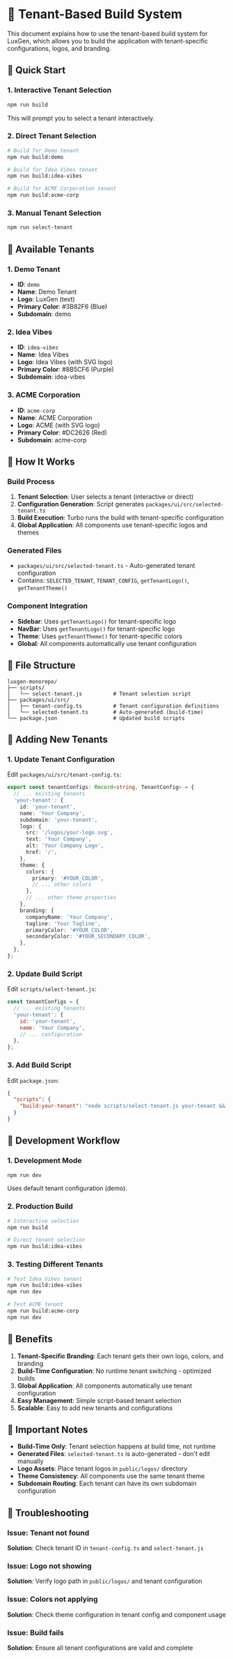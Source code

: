 # 🏢 Tenant-Based Build System

This document explains how to use the tenant-based build system for LuxGen, which allows you to build the application with tenant-specific configurations, logos, and branding.

## 🚀 Quick Start

### 1. Interactive Tenant Selection
```bash
npm run build
```
This will prompt you to select a tenant interactively.

### 2. Direct Tenant Selection
```bash
# Build for Demo tenant
npm run build:demo

# Build for Idea Vibes tenant
npm run build:idea-vibes

# Build for ACME Corporation tenant
npm run build:acme-corp
```

### 3. Manual Tenant Selection
```bash
npm run select-tenant
```

## 🏢 Available Tenants

### 1. Demo Tenant
- **ID**: `demo`
- **Name**: Demo Tenant
- **Logo**: LuxGen (text)
- **Primary Color**: #3B82F6 (Blue)
- **Subdomain**: demo

### 2. Idea Vibes
- **ID**: `idea-vibes`
- **Name**: Idea Vibes
- **Logo**: Idea Vibes (with SVG logo)
- **Primary Color**: #8B5CF6 (Purple)
- **Subdomain**: idea-vibes

### 3. ACME Corporation
- **ID**: `acme-corp`
- **Name**: ACME Corporation
- **Logo**: ACME (with SVG logo)
- **Primary Color**: #DC2626 (Red)
- **Subdomain**: acme-corp

## 🔧 How It Works

### Build Process
1. **Tenant Selection**: User selects a tenant (interactive or direct)
2. **Configuration Generation**: Script generates `packages/ui/src/selected-tenant.ts`
3. **Build Execution**: Turbo runs the build with tenant-specific configuration
4. **Global Application**: All components use tenant-specific logos and themes

### Generated Files
- `packages/ui/src/selected-tenant.ts` - Auto-generated tenant configuration
- Contains: `SELECTED_TENANT`, `TENANT_CONFIG`, `getTenantLogo()`, `getTenantTheme()`

### Component Integration
- **Sidebar**: Uses `getTenantLogo()` for tenant-specific logo
- **NavBar**: Uses `getTenantLogo()` for tenant-specific logo
- **Theme**: Uses `getTenantTheme()` for tenant-specific colors
- **Global**: All components automatically use tenant configuration

## 📁 File Structure

```
luxgen-monorepo/
├── scripts/
│   └── select-tenant.js          # Tenant selection script
├── packages/ui/src/
│   ├── tenant-config.ts          # Tenant configuration definitions
│   └── selected-tenant.ts        # Auto-generated (build-time)
└── package.json                  # Updated build scripts
```

## 🎨 Adding New Tenants

### 1. Update Tenant Configuration
Edit `packages/ui/src/tenant-config.ts`:

```typescript
export const tenantConfigs: Record<string, TenantConfig> = {
  // ... existing tenants
  'your-tenant': {
    id: 'your-tenant',
    name: 'Your Company',
    subdomain: 'your-tenant',
    logo: {
      src: '/logos/your-logo.svg',
      text: 'Your Company',
      alt: 'Your Company Logo',
      href: '/',
    },
    theme: {
      colors: {
        primary: '#YOUR_COLOR',
        // ... other colors
      },
      // ... other theme properties
    },
    branding: {
      companyName: 'Your Company',
      tagline: 'Your Tagline',
      primaryColor: '#YOUR_COLOR',
      secondaryColor: '#YOUR_SECONDARY_COLOR',
    },
  },
};
```

### 2. Update Build Script
Edit `scripts/select-tenant.js`:

```javascript
const tenantConfigs = {
  // ... existing tenants
  'your-tenant': {
    id: 'your-tenant',
    name: 'Your Company',
    // ... configuration
  },
};
```

### 3. Add Build Script
Edit `package.json`:

```json
{
  "scripts": {
    "build:your-tenant": "node scripts/select-tenant.js your-tenant && turbo run build"
  }
}
```

## 🔄 Development Workflow

### 1. Development Mode
```bash
npm run dev
```
Uses default tenant configuration (demo).

### 2. Production Build
```bash
# Interactive selection
npm run build

# Direct tenant selection
npm run build:idea-vibes
```

### 3. Testing Different Tenants
```bash
# Test Idea Vibes tenant
npm run build:idea-vibes
npm run dev

# Test ACME tenant
npm run build:acme-corp
npm run dev
```

## 🎯 Benefits

1. **Tenant-Specific Branding**: Each tenant gets their own logo, colors, and branding
2. **Build-Time Configuration**: No runtime tenant switching - optimized builds
3. **Global Application**: All components automatically use tenant configuration
4. **Easy Management**: Simple script-based tenant selection
5. **Scalable**: Easy to add new tenants and configurations

## 🚨 Important Notes

- **Build-Time Only**: Tenant selection happens at build time, not runtime
- **Generated Files**: `selected-tenant.ts` is auto-generated - don't edit manually
- **Logo Assets**: Place tenant logos in `public/logos/` directory
- **Theme Consistency**: All components use the same tenant theme
- **Subdomain Routing**: Each tenant can have its own subdomain configuration

## 🔧 Troubleshooting

### Issue: Tenant not found
**Solution**: Check tenant ID in `tenant-config.ts` and `select-tenant.js`

### Issue: Logo not showing
**Solution**: Verify logo path in `public/logos/` and tenant configuration

### Issue: Colors not applying
**Solution**: Check theme configuration in tenant config and component usage

### Issue: Build fails
**Solution**: Ensure all tenant configurations are valid and complete
